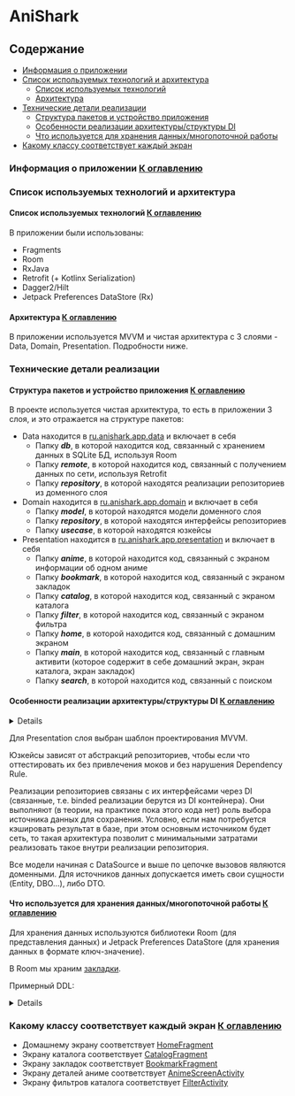 # AniShark

<a name="heading"></a>
## Содержание

- [Информация о приложении](#first)
- [Список используемых технологий и архитектура](#second)
  - [Список используемых технологий](#second-a)
  - [Архитектура](#second-b)
- [Технические детали реализации](#third)
  - [Структура пакетов и устройство приложения](#third-a)
  - [Особенности реализации архитектуры/структуры DI](#third-b)
  - [Что используется для хранения данных/многопоточной работы](#third-c)
- [Какому классу соответствует каждый экран](#fourth)

<a name="first"></a>
### Информация о приложении [К оглавлению](#heading)



<a name="second"></a>
### Список используемых технологий и архитектура

<a name="second-a"></a>
#### Список используемых технологий [К оглавлению](#heading)

В приложении были использованы:

- Fragments
- Room
- RxJava
- Retrofit (+ Kotlinx Serialization)
- Dagger2/Hilt
- Jetpack Preferences DataStore (Rx)

<a name="second-b"></a>
#### Архитектура [К оглавлению](#heading)

В приложении используется MVVM и чистая архитектура с 3 слоями - Data, Domain, Presentation. Подробности ниже.

<a name="third"></a>
### Технические детали реализации

<a name="third-a"></a>
#### Структура пакетов и устройство приложения [К оглавлению](#heading)

В проекте используется чистая архитектура, то есть в приложении 3 слоя, и это отражается на структуре пакетов:

- Data находится в [ru.anishark.app.data](./app/src/main/java/ru/anishark/app/data) и включает в себя
  - Папку ***db***, в которой находится код, связанный с хранением данных в SQLite БД, используя Room
  - Папку ***remote***, в которой находится код, связанный с получением данных по сети, используя Retrofit
  - Папку ***repository***, в которой находятся реализации репозиториев из доменного слоя
- Domain находится в [ru.anishark.app.domain](./app/src/main/java/ru/anishark/app/domain) и включает в себя
  - Папку ***model***, в которой находятся модели доменного слоя
  - Папку ***repository***, в которой находятся интерфейсы репозиториев
  - Папку ***usecase***, в которой находятся юзкейсы
- Presentation находится в [ru.anishark.app.presentation](./app/src/main/java/ru/anishark/app/presentation) и включает в себя
  - Папку ***anime***, в которой находится код, связанный с экраном информации об одном аниме
  - Папку ***bookmark***, в которой находится код, связанный с экраном закладок
  - Папку ***catalog***, в которой находится код, связанный с экраном каталога
  - Папку ***filter***, в которой находится код, связанный с экраном фильтра
  - Папку ***home***, в которой находится код, связанный с домашним экраном
  - Папку ***main***, в которой находится код, связанный с главным активити 
  (которое содержит в себе домашний экран, экран каталога, экран закладок)
  - Папку ***search***, в которой находится код, связанный с поиском

<a name="third-b"></a>
#### Особенности реализации архитектуры/структуры DI [К оглавлению](#heading)

<details>

![Примерная архитектурная схема](./docs/arch.png)

</details>

Для Presentation слоя выбран шаблон проектирования MVVM.

Юзкейсы зависят от абстракций репозиториев, 
чтобы если что оттестировать их без привлечения моков и без нарушения Dependency Rule.

Реализации репозиториев связаны с их интерфейсами через DI 
(связанные, т.е. binded реализации берутся из DI контейнера).
Они выполняют (в теории, на практике пока этого кода нет) роль выбора источника данных для сохранения.
Условно, если нам потребуется кэшировать результат в базе, при этом основным источником будет сеть, 
то такая архитектура позволит с минимальными затратами реализовать такое внутри реализации репозитория.

Все модели начиная с DataSource и выше по цепочке вызовов являются доменными. 
Для источников данных допускается иметь свои сущности (Entity, DBO...), либо DTO.

<a name="third-c"></a>
#### Что используется для хранения данных/многопоточной работы [К оглавлению](#heading)

Для хранения данных используются библиотеки Room (для представления данных) 
и Jetpack Preferences DataStore (для хранения данных в формате ключ-значение).

В Room мы храним [закладки](./app/src/main/java/ru/anishark/app/data/db/items/BookmarkAnimeEntity.kt). 

Примерный DDL:

<details>

```sql
CREATE TABLE bookmarks(
    animeId INTEGER NOT NULL PRIMARY KEY,
    image TEXT,
    title TEXT
);
```

В датасторе мы храним текущую тему приложения.

RxJava используется во всех трёх слоях приложения - для работы Room и Retrofit с Observable были добавлены
зависимости на соответствующие адаптеры вызовов.

</details>

<a name="fourth"></a>
### Какому классу соответствует каждый экран [К оглавлению](#heading)

- Домашнему экрану соответствует [HomeFragment](./app/src/main/java/ru/anishark/app/presentation/home/fragment/HomeFragment.kt)
- Экрану каталога соответствует [CatalogFragment](./app/src/main/java/ru/anishark/app/presentation/catalog/fragment/CatalogFragment.kt)
- Экрану закладок соответствует [BookmarkFragment](./app/src/main/java/ru/anishark/app/presentation/bookmark/fragment/BookmarkFragment.kt)
- Экрану деталей аниме соответствует [AnimeScreenActivity](./app/src/main/java/ru/anishark/app/presentation/anime/AnimeScreenActivity.kt)
- Экрану фильтров каталога соответствует [FilterActivity](./app/src/main/java/ru/anishark/app/presentation/filter/activity/FilterActivity.kt)